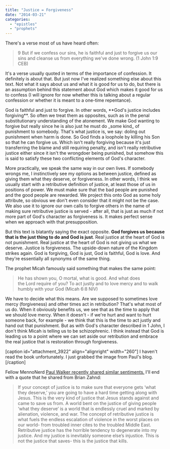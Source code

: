 ```yaml
---
title: "Justice = Forgiveness"
date: "2014-03-21"
categories: 
  - "epistles"
  - "prophets"
---
```


There's a verse most of us have heard often:

> 9 But if we confess our sins, he is faithful and just to forgive us our sins and cleanse us from everything we've done wrong. (1 John 1:9 CEB)

It's a verse usually quoted in terms of the importance of confession. It definitely is about that. But just now I've realized something else about this text. Not what it says about us and what it is good for us to do, but there is an assumption behind this statement about God which makes it good for us to confess (I will ignore for now whether this is talking about a regular confession or whether it is meant to a one-time repentance).

<!--more-->God is faithful and just to forgive. In other words, **God's justice includes forgiving**. So often we treat them as opposites, such as in the penal substitutionary understanding of the atonement. We make God wanting to forgive but really since he is also just he must do _some kind_ of punishment to somebody. That's what justice is, we say: doling out punishment when harm is done. So God finds a loophole by killing his Son so that he can forgive us. Which isn't really forgiving because it's just transferring the blame and still requiring penalty, and isn't really retributive justice either since it isn't the wrongdoer being punished, but somehow this is said to satisfy these two conflicting elements of God's character.

More practically, we speak the same way in our own lives. If somebody wrongs me, I instinctively see my options as between justice, defined as giving them what they deserve, or forgiveness. In other words, I think we usually start with a retributive definition of justice, at least those of us in positions of power. We must make sure that the bad people are punished and the good people are rewarded. We project this onto God as some holy attribute, so obvious we don't even consider that it might not be the case. We also use it to ignore our own calls to forgive others in the name of making sure retributive justice is served - after all, that is just as much if not more part of God's character as forgiveness is. It makes perfect sense when we approach with that presupposition.

But this text is blatantly saying the exact opposite. **God forgives us because that is the just thing to do and God is just**. Real justice at the heart of God is not punishment. Real justice at the heart of God is not giving us what we deserve. Justice is forgiveness. The upside-down nature of the Kingdom strikes again. God is forgiving, God is just, God is faithful, God is love. And they're essentially all synonyms of the same thing.

The prophet Micah famously said something that makes the same point:

> He has shown you, O mortal, what is good. And what does the Lord require of you? To act justly and to love mercy and to walk humbly with your God (Micah 6:8 NIV)

We have to decide what this means. Are we supposed to sometimes love mercy (forgiveness) and other times act in retribution? That's what most of us do. When it obviously benefits us, we see that as the time to apply that we should love mercy. When it doesn't - if we're hurt and want to hurt someone back, for example - we think that this is the time to act justly and hand out that punishment. But as with God's character described in 1 John, I don't think Micah is telling us to be schizophrenic. I think instead that God is leading us to a point where we can set aside our retribution and embrace the real justice that is restoration through forgiveness.

\[caption id="attachment\_3922" align="alignright" width="260"\] I haven't read the book unfortunately. I just grabbed the image from Paul's blog.\[/caption\]

Fellow MennoNerd [Paul Walker recently shared similar sentiments.](http://pauldouglaswalker.blogspot.ca/2014/03/those-who-long-for-justice.html "Those who long for justice") I'll end with a quote that he shared from Brian Zahnd:

> If your concept of justice is to make sure that everyone gets ‘what they deserve,’ you are going to have a hard time getting along with Jesus. This is the very kind of justice that Jesus stands against and came to save us from. A world bent on the justice of giving people ‘what they deserve’ is a world that is endlessly cruel and marked by alienation, violence, and war. The concept of retributive justice is what fuels the endless escalation of violence in the worst places on our world- from troubled inner cites to the troubled Middle East. Retributive justice has the horrible tendency to degenerate into my justice. And my justice is inevitably someone else’s injustice. This is not the justice that saves- this is the justice that kills.
